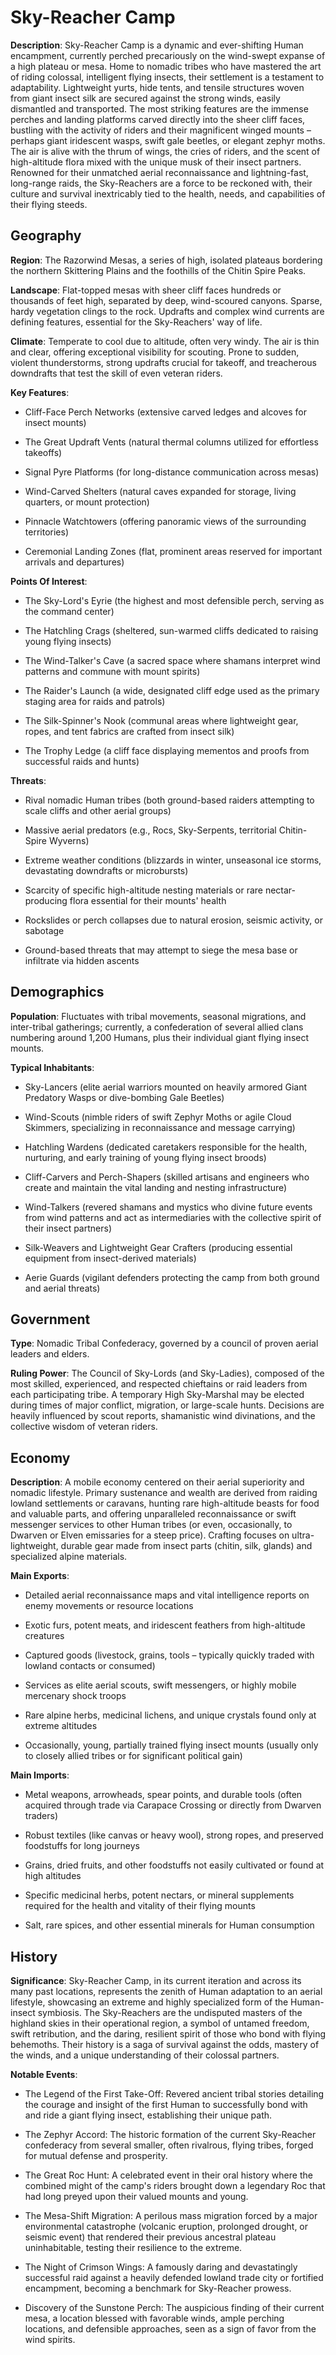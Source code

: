 
# Sky-Reacher Camp
**Description**: Sky-Reacher Camp is a dynamic and ever-shifting Human encampment, currently perched precariously on the wind-swept expanse of a high plateau or mesa. Home to nomadic tribes who have mastered the art of riding colossal, intelligent flying insects, their settlement is a testament to adaptability. Lightweight yurts, hide tents, and tensile structures woven from giant insect silk are secured against the strong winds, easily dismantled and transported. The most striking features are the immense perches and landing platforms carved directly into the sheer cliff faces, bustling with the activity of riders and their magnificent winged mounts – perhaps giant iridescent wasps, swift gale beetles, or elegant zephyr moths. The air is alive with the thrum of wings, the cries of riders, and the scent of high-altitude flora mixed with the unique musk of their insect partners. Renowned for their unmatched aerial reconnaissance and lightning-fast, long-range raids, the Sky-Reachers are a force to be reckoned with, their culture and survival inextricably tied to the health, needs, and capabilities of their flying steeds.


## Geography
**Region**: The Razorwind Mesas, a series of high, isolated plateaus bordering the northern Skittering Plains and the foothills of the Chitin Spire Peaks.

**Landscape**: Flat-topped mesas with sheer cliff faces hundreds or thousands of feet high, separated by deep, wind-scoured canyons. Sparse, hardy vegetation clings to the rock. Updrafts and complex wind currents are defining features, essential for the Sky-Reachers' way of life.

**Climate**: Temperate to cool due to altitude, often very windy. The air is thin and clear, offering exceptional visibility for scouting. Prone to sudden, violent thunderstorms, strong updrafts crucial for takeoff, and treacherous downdrafts that test the skill of even veteran riders.

**Key Features**:
- Cliff-Face Perch Networks (extensive carved ledges and alcoves for insect mounts)

- The Great Updraft Vents (natural thermal columns utilized for effortless takeoffs)

- Signal Pyre Platforms (for long-distance communication across mesas)

- Wind-Carved Shelters (natural caves expanded for storage, living quarters, or mount protection)

- Pinnacle Watchtowers (offering panoramic views of the surrounding territories)

- Ceremonial Landing Zones (flat, prominent areas reserved for important arrivals and departures)

**Points Of Interest**:
- The Sky-Lord's Eyrie (the highest and most defensible perch, serving as the command center)

- The Hatchling Crags (sheltered, sun-warmed cliffs dedicated to raising young flying insects)

- The Wind-Talker's Cave (a sacred space where shamans interpret wind patterns and commune with mount spirits)

- The Raider's Launch (a wide, designated cliff edge used as the primary staging area for raids and patrols)

- The Silk-Spinner's Nook (communal areas where lightweight gear, ropes, and tent fabrics are crafted from insect silk)

- The Trophy Ledge (a cliff face displaying mementos and proofs from successful raids and hunts)

**Threats**:
- Rival nomadic Human tribes (both ground-based raiders attempting to scale cliffs and other aerial groups)

- Massive aerial predators (e.g., Rocs, Sky-Serpents, territorial Chitin-Spire Wyverns)

- Extreme weather conditions (blizzards in winter, unseasonal ice storms, devastating downdrafts or microbursts)

- Scarcity of specific high-altitude nesting materials or rare nectar-producing flora essential for their mounts' health

- Rockslides or perch collapses due to natural erosion, seismic activity, or sabotage

- Ground-based threats that may attempt to siege the mesa base or infiltrate via hidden ascents


## Demographics
**Population**: Fluctuates with tribal movements, seasonal migrations, and inter-tribal gatherings; currently, a confederation of several allied clans numbering around 1,200 Humans, plus their individual giant flying insect mounts.

**Typical Inhabitants**:
- Sky-Lancers (elite aerial warriors mounted on heavily armored Giant Predatory Wasps or dive-bombing Gale Beetles)

- Wind-Scouts (nimble riders of swift Zephyr Moths or agile Cloud Skimmers, specializing in reconnaissance and message carrying)

- Hatchling Wardens (dedicated caretakers responsible for the health, nurturing, and early training of young flying insect broods)

- Cliff-Carvers and Perch-Shapers (skilled artisans and engineers who create and maintain the vital landing and nesting infrastructure)

- Wind-Talkers (revered shamans and mystics who divine future events from wind patterns and act as intermediaries with the collective spirit of their insect partners)

- Silk-Weavers and Lightweight Gear Crafters (producing essential equipment from insect-derived materials)

- Aerie Guards (vigilant defenders protecting the camp from both ground and aerial threats)


## Government
**Type**: Nomadic Tribal Confederacy, governed by a council of proven aerial leaders and elders.

**Ruling Power**: The Council of Sky-Lords (and Sky-Ladies), composed of the most skilled, experienced, and respected chieftains or raid leaders from each participating tribe. A temporary High Sky-Marshal may be elected during times of major conflict, migration, or large-scale hunts. Decisions are heavily influenced by scout reports, shamanistic wind divinations, and the collective wisdom of veteran riders.


## Economy
**Description**: A mobile economy centered on their aerial superiority and nomadic lifestyle. Primary sustenance and wealth are derived from raiding lowland settlements or caravans, hunting rare high-altitude beasts for food and valuable parts, and offering unparalleled reconnaissance or swift messenger services to other Human tribes (or even, occasionally, to Dwarven or Elven emissaries for a steep price). Crafting focuses on ultra-lightweight, durable gear made from insect parts (chitin, silk, glands) and specialized alpine materials.

**Main Exports**:
- Detailed aerial reconnaissance maps and vital intelligence reports on enemy movements or resource locations

- Exotic furs, potent meats, and iridescent feathers from high-altitude creatures

- Captured goods (livestock, grains, tools – typically quickly traded with lowland contacts or consumed)

- Services as elite aerial scouts, swift messengers, or highly mobile mercenary shock troops

- Rare alpine herbs, medicinal lichens, and unique crystals found only at extreme altitudes

- Occasionally, young, partially trained flying insect mounts (usually only to closely allied tribes or for significant political gain)

**Main Imports**:
- Metal weapons, arrowheads, spear points, and durable tools (often acquired through trade via Carapace Crossing or directly from Dwarven traders)

- Robust textiles (like canvas or heavy wool), strong ropes, and preserved foodstuffs for long journeys

- Grains, dried fruits, and other foodstuffs not easily cultivated or found at high altitudes

- Specific medicinal herbs, potent nectars, or mineral supplements required for the health and vitality of their flying mounts

- Salt, rare spices, and other essential minerals for Human consumption


## History
**Significance**: Sky-Reacher Camp, in its current iteration and across its many past locations, represents the zenith of Human adaptation to an aerial lifestyle, showcasing an extreme and highly specialized form of the Human-insect symbiosis. The Sky-Reachers are the undisputed masters of the highland skies in their operational region, a symbol of untamed freedom, swift retribution, and the daring, resilient spirit of those who bond with flying behemoths. Their history is a saga of survival against the odds, mastery of the winds, and a unique understanding of their colossal partners.

**Notable Events**:
- The Legend of the First Take-Off: Revered ancient tribal stories detailing the courage and insight of the first Human to successfully bond with and ride a giant flying insect, establishing their unique path.

- The Zephyr Accord: The historic formation of the current Sky-Reacher confederacy from several smaller, often rivalrous, flying tribes, forged for mutual defense and prosperity.

- The Great Roc Hunt: A celebrated event in their oral history where the combined might of the camp's riders brought down a legendary Roc that had long preyed upon their valued mounts and young.

- The Mesa-Shift Migration: A perilous mass migration forced by a major environmental catastrophe (volcanic eruption, prolonged drought, or seismic event) that rendered their previous ancestral plateau uninhabitable, testing their resilience to the extreme.

- The Night of Crimson Wings: A famously daring and devastatingly successful raid against a heavily defended lowland trade city or fortified encampment, becoming a benchmark for Sky-Reacher prowess.

- Discovery of the Sunstone Perch: The auspicious finding of their current mesa, a location blessed with favorable winds, ample perching locations, and defensible approaches, seen as a sign of favor from the wind spirits.

